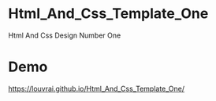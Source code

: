 # Html_And_Css_Template_One
Html And Css Design Number  One
# Demo
https://louvrai.github.io/Html_And_Css_Template_One/
